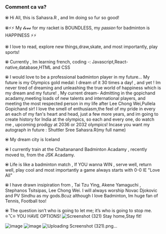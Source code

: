 ### Comment ca va?

<!--
**sahasra09/sahasra09** is a ✨ _special_ ✨ repository because its `README.md` (this file) appears on your GitHub profile.

Here are some ideas to get you started:


-->
⦿ Hi All, this is Sahasra.R , and Im doing so fur so good!

⦿⚡⚡ My 𝓵𝓸𝓿𝓮 for my racket is BOUNDLESS, my 𝘱𝘢𝘴𝘴𝘪𝘰𝘯 for badminton is HAPPINESS ⚡⚡

⦿ I love to read, explore new things,draw,skate, and most importantly, play sports!

⦿ Currently , Im learning french, coding -: Javascript,React-native,database,HTML and CSS

⦿ I would love to be a professional badminton player in my future... My future is my Olympics gold medal: I dream of it 30 times a day! , and yet ! Im never tired of dreaming and unleashing the true world of happiness which is my dream and my future! , My current dream- Admitting in the gopichand acadamy,meeting loads of new talents and international players, and meeting the most respected person in my life after Lee Chong Wei,Pullela Gopichand sir! I love the smell of enthusiasm,the feel of my pride in every an each of my fan's heart and head, just a few more years, and im going to create history for India at the olympics, so each and every one, do watch me , upcoming prodigy at 2036 or 2032 olympics! Incase you want my autograph in future : Shuttler Sree Sahasra.R(my full name)

⦿ My dream city is Iceland

⦿ I currently train at the Chaitananand Badminton Acadamy , recently moved to, from the JSK Acadamy.

⦿ Life is like a badminton match , If YOU wanna WIN , serve well, return well, play cool and most importantly a game always starts with 0-0 IE "Love All"

⦿ I have drawn insipiration from , Tai Tzu Ying, Akene Yamaguchi , Stephanos Tsitsipas, Lee Chong Wei. I will always worship Novac Djokovic and PV Sindhu as my gods.Bcuz although I love Badminton, Im huge fan of Tennis, Football too!

⦿ The question isn’t who is going to let me; it’s who is going to stop me. ❄⌥❄ YOU HAVE OPTIONS!
![Screenshot (321)](https://user-images.githubusercontent.com/73017579/127977576-cfcba5c8-7117-426f-bf00-926387b01589.png) Stay home,Stay fit!

![image](https://user-images.githubusercontent.com/73017579/126600180-cd6e1f45-f2eb-4c68-82a8-87d49f8e93c0.png)
![image](https://user-images.githubusercontent.com/73017579/126600542-648f81f1-4a76-4dca-8e97-0685b7e7a94d.png)
![Uploading Screenshot (321).png…]()

